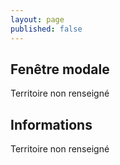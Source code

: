 ```yaml
---
layout: page
published: false
---
```


## Fenêtre modale
Territoire non renseigné
## Informations
Territoire non renseigné
